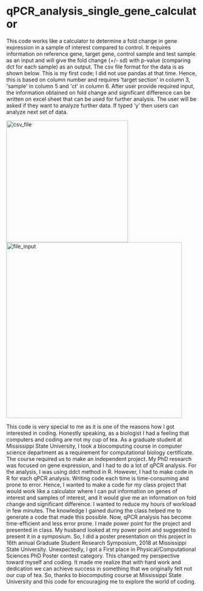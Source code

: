 # qPCR_analysis_single_gene_calculator
This code works like a calculator to determine a fold change in gene expression in a sample of interest compared to control. It requires information on reference gene, target gene, control sample and test sample as an input and will give the fold change (+/- sd) with p-value (comparing dct for each sample) as an output. The csv file format for the data is as shown below. This is my first code; I did not use pandas at that time. Hence, this is based on column number and requires 'target section' in column 3, 'sample' in column 5 and 'ct' in column 6. After user provide required input, the information obtained on fold change and significant difference can be written on excel sheet that can be used for further analysis. The user will be asked if they want to analyze further data. If typed ‘y’ then users can analyze next set of data.


<img width="321" alt="csv_file" src="https://github.com/Laxmi-Dhungel/qPCR_snalysis_single_gene_calculator/assets/154451345/9367b811-a4ac-4edc-b6ee-986cea017ca6">

<img width="463" alt="file_input" src="https://github.com/Laxmi-Dhungel/qPCR_snalysis_single_gene_calculator/assets/154451345/d9995901-0136-4f54-ad41-0067d2ad3f91">




This code is very special to me as it is one of the reasons how I got interested in coding. Honestly speaking, as a biologist I had a feeling that computers and coding are not my cup of tea. As a graduate student at Mississippi State University, I took a biocomputing course in computer science department as a requirement for computational biology certificate. The course required us to make an independent project. My PhD research was focused on gene expression, and I had to do a lot of qPCR analysis. For the analysis, I was using ddct method in R. However, I had to make code in R for each qPCR analysis. Writing code each time is time-consuming and prone to error. Hence, I wanted to make a code for my class project that would work like a calculator where I can put information on genes of interest and samples of interest, and it would give me an information on fold change and significant difference. I wanted to reduce my hours of workload in few minutes. The knowledge I gained during the class helped me to generate a code that made this possible. Now, qPCR analysis has become time-efficient and less error prone. I made power point for the project and presented in class. My husband looked at my power point and suggested to present it in a symposium. So, I did a poster presentation on this project in 16th annual Graduate Student Research Symposium, 2018 at Mississippi State University. Unexpectedly, I got a First place in Physical/Computational Sciences PhD Poster contest category. This changed my perspective toward myself and coding. It made me realize that with hard work and dedication we can achieve success in something that we originally felt not our cup of tea. So, thanks to biocomputing course at Mississippi State University and this code for encouraging me to explore the world of coding.
